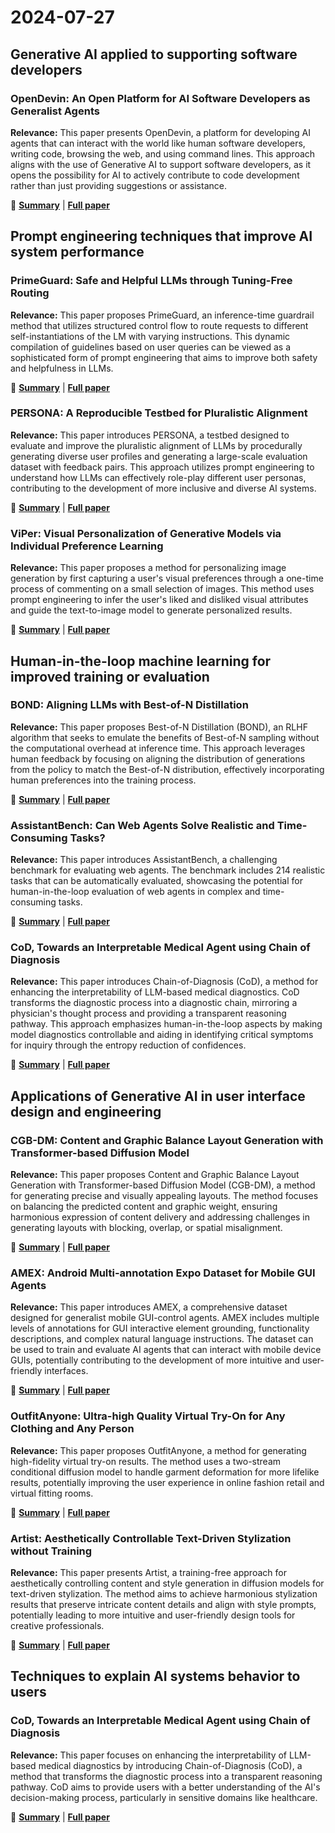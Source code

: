 # 2024-07-27

## Generative AI applied to supporting software developers

### OpenDevin: An Open Platform for AI Software Developers as Generalist Agents

**Relevance:** This paper presents OpenDevin, a platform for developing AI agents that can interact with the world like human software developers, writing code, browsing the web, and using command lines. This approach aligns with the use of Generative AI to support software developers, as it opens the possibility for AI to actively contribute to code development rather than just providing suggestions or assistance.

🌼 **[Summary](summaries/2407.16741.md)** | **[Full paper](https://arxiv.org/pdf/2407.16741)**

## Prompt engineering techniques that improve AI system performance

### PrimeGuard: Safe and Helpful LLMs through Tuning-Free Routing

**Relevance:** This paper proposes PrimeGuard, an inference-time guardrail method that utilizes structured control flow to route requests to different self-instantiations of the LM with varying instructions. This dynamic compilation of guidelines based on user queries can be viewed as a sophisticated form of prompt engineering that aims to improve both safety and helpfulness in LLMs.

🌼 **[Summary](summaries/2407.16318.md)** | **[Full paper](https://arxiv.org/pdf/2407.16318)**

### PERSONA: A Reproducible Testbed for Pluralistic Alignment

**Relevance:** This paper introduces PERSONA, a testbed designed to evaluate and improve the pluralistic alignment of LLMs by procedurally generating diverse user profiles and generating a large-scale evaluation dataset with feedback pairs. This approach utilizes prompt engineering to understand how LLMs can effectively role-play different user personas, contributing to the development of more inclusive and diverse AI systems.

🌼 **[Summary](summaries/2407.17387.md)** | **[Full paper](https://arxiv.org/pdf/2407.17387)**

### ViPer: Visual Personalization of Generative Models via Individual Preference Learning

**Relevance:** This paper proposes a method for personalizing image generation by first capturing a user's visual preferences through a one-time process of commenting on a small selection of images. This method uses prompt engineering to infer the user's liked and disliked visual attributes and guide the text-to-image model to generate personalized results.

🌼 **[Summary](summaries/2407.17365.md)** | **[Full paper](https://arxiv.org/pdf/2407.17365)**

## Human-in-the-loop machine learning for improved training or evaluation

### BOND: Aligning LLMs with Best-of-N Distillation

**Relevance:** This paper proposes Best-of-N Distillation (BOND), an RLHF algorithm that seeks to emulate the benefits of Best-of-N sampling without the computational overhead at inference time. This approach leverages human feedback by focusing on aligning the distribution of generations from the policy to match the Best-of-N distribution, effectively incorporating human preferences into the training process.

🌼 **[Summary](summaries/2407.14622.md)** | **[Full paper](https://arxiv.org/pdf/2407.14622)**

### AssistantBench: Can Web Agents Solve Realistic and Time-Consuming Tasks?

**Relevance:** This paper introduces AssistantBench, a challenging benchmark for evaluating web agents. The benchmark includes 214 realistic tasks that can be automatically evaluated, showcasing the potential for human-in-the-loop evaluation of web agents in complex and time-consuming tasks.

🌼 **[Summary](summaries/2407.15711.md)** | **[Full paper](https://arxiv.org/pdf/2407.15711)**

### CoD, Towards an Interpretable Medical Agent using Chain of Diagnosis

**Relevance:** This paper introduces Chain-of-Diagnosis (CoD), a method for enhancing the interpretability of LLM-based medical diagnostics. CoD transforms the diagnostic process into a diagnostic chain, mirroring a physician's thought process and providing a transparent reasoning pathway. This approach emphasizes human-in-the-loop aspects by making model diagnostics controllable and aiding in identifying critical symptoms for inquiry through the entropy reduction of confidences.

🌼 **[Summary](summaries/2407.13301.md)** | **[Full paper](https://arxiv.org/pdf/2407.13301)**

## Applications of Generative AI in user interface design and engineering

### CGB-DM: Content and Graphic Balance Layout Generation with Transformer-based Diffusion Model

**Relevance:** This paper proposes Content and Graphic Balance Layout Generation with Transformer-based Diffusion Model (CGB-DM), a method for generating precise and visually appealing layouts. The method focuses on balancing the predicted content and graphic weight, ensuring harmonious expression of content delivery and addressing challenges in generating layouts with blocking, overlap, or spatial misalignment.

🌼 **[Summary](summaries/2407.15233.md)** | **[Full paper](https://arxiv.org/pdf/2407.15233)**

### AMEX: Android Multi-annotation Expo Dataset for Mobile GUI Agents

**Relevance:** This paper introduces AMEX, a comprehensive dataset designed for generalist mobile GUI-control agents. AMEX includes multiple levels of annotations for GUI interactive element grounding, functionality descriptions, and complex natural language instructions. The dataset can be used to train and evaluate AI agents that can interact with mobile device GUIs, potentially contributing to the development of more intuitive and user-friendly interfaces.

🌼 **[Summary](summaries/2407.17490.md)** | **[Full paper](https://arxiv.org/pdf/2407.17490)**

### OutfitAnyone: Ultra-high Quality Virtual Try-On for Any Clothing and Any Person

**Relevance:** This paper proposes OutfitAnyone, a method for generating high-fidelity virtual try-on results. The method uses a two-stream conditional diffusion model to handle garment deformation for more lifelike results, potentially improving the user experience in online fashion retail and virtual fitting rooms.

🌼 **[Summary](summaries/2407.16224.md)** | **[Full paper](https://arxiv.org/pdf/2407.16224)**

### Artist: Aesthetically Controllable Text-Driven Stylization without Training

**Relevance:** This paper presents Artist, a training-free approach for aesthetically controlling content and style generation in diffusion models for text-driven stylization. The method aims to achieve harmonious stylization results that preserve intricate content details and align with style prompts, potentially leading to more intuitive and user-friendly design tools for creative professionals.

🌼 **[Summary](summaries/2407.15842.md)** | **[Full paper](https://arxiv.org/pdf/2407.15842)**

## Techniques to explain AI systems behavior to users

### CoD, Towards an Interpretable Medical Agent using Chain of Diagnosis

**Relevance:** This paper focuses on enhancing the interpretability of LLM-based medical diagnostics by introducing Chain-of-Diagnosis (CoD), a method that transforms the diagnostic process into a transparent reasoning pathway. CoD aims to provide users with a better understanding of the AI's decision-making process, particularly in sensitive domains like healthcare.

🌼 **[Summary](summaries/2407.13301.md)** | **[Full paper](https://arxiv.org/pdf/2407.13301)**

